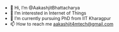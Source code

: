 - 👋 Hi, I’m @AakashjitBhattacharya
- 👀 I’m interested in Internet of Things
- 🌱 I’m currently pursuing PhD from IIT Kharagpur
- 📫 How to reach me aakashjit4mtech@gmail.com

<!---
AakashjitBhattacharya/AakashjitBhattacharya is a ✨ special ✨ repository because its `README.md` (this file) appears on your GitHub profile.
You can click the Preview link to take a look at your changes.
--->
